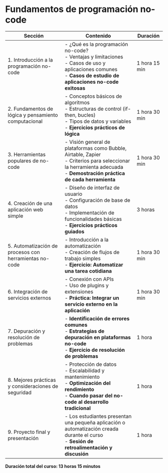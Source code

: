 # Fundamentos de programación no-code

| Sección | Contenido | Duración |
|-|-|-|
| 1. Introducción a la programación no-code | - ¿Qué es la programación no-code?<br>- Ventajas y limitaciones<br>- Casos de uso y aplicaciones comunes<br>- **Casos de estudio de aplicaciones no-code exitosas** | 1 hora 15 min |
| 2. Fundamentos de lógica y pensamiento computacional | - Conceptos básicos de algoritmos<br>- Estructuras de control (if-then, bucles)<br>- Tipos de datos y variables<br>- **Ejercicios prácticos de lógica** | 1 hora 30 min |
| 3. Herramientas populares de no-code | - Visión general de plataformas como Bubble, Airtable, Zapier<br>- Criterios para seleccionar la herramienta adecuada<br>- **Demostración práctica de cada herramienta** | 1 hora 30 min |
| 4. Creación de una aplicación web simple | - Diseño de interfaz de usuario<br>- Configuración de base de datos<br>- Implementación de funcionalidades básicas<br>- **Ejercicios prácticos guiados** | 3 horas |
| 5. Automatización de procesos con herramientas no-code | - Introducción a la automatización<br>- Creación de flujos de trabajo simples<br>- **Ejercicio: Automatizar una tarea cotidiana** | 1 hora 30 min |
| 6. Integración de servicios externos | - Conexión con APIs<br>- Uso de plugins y extensiones<br>- **Práctica: Integrar un servicio externo en la aplicación** | 1 hora 30 min |
| 7. Depuración y resolución de problemas | - **Identificación de errores comunes**<br>- **Estrategias de depuración en plataformas no-code**<br>- **Ejercicio de resolución de problemas** | 1 hora |
| 8. Mejores prácticas y consideraciones de seguridad | - Protección de datos<br>- Escalabilidad y mantenimiento<br>- **Optimización del rendimiento**<br>- **Cuando pasar del no-code al desarrollo tradicional** | 1 hora |
| 9. Proyecto final y presentación | - Los estudiantes presentan una pequeña aplicación o automatización creada durante el curso<br>- **Sesión de retroalimentación y discusión** | 1 hora |

**Duración total del curso: 13 horas 15 minutos**
